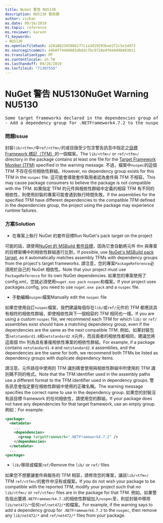 ```yaml
---
title: NuGet 警告 NU5130
description: NU5130 警告碼
author: zivkan
ms.date: 09/16/2019
ms.topic: reference
ms.reviewer: karann
f1_keywords:
- NU5130
ms.openlocfilehash: a20a8623450b6277c1a3d19293bae2f2c5e1ddf3
ms.sourcegitcommit: e4b0ff4460865db6dc7bc9f20e9f644d98493011
ms.translationtype: MT
ms.contentlocale: zh-TW
ms.lasthandoff: 09/26/2019
ms.locfileid: "71307556"
---
```

# <a name="nuget-warning-nu5130"></a><span data-ttu-id="ccb05-103">NuGet 警告 NU5130</span><span class="sxs-lookup"><span data-stu-id="ccb05-103">NuGet Warning NU5130</span></span>

<pre>Some target frameworks declared in the dependencies group of the nuspec and the lib/ref folder have compatible matches, but not exact matches in the other location. Unless intentional, consult the list of actions below:
- Add a dependency group for .NETFramework4.7.2 to the nuspec</pre>

### <a name="issue"></a><span data-ttu-id="ccb05-104">問題</span><span class="sxs-lookup"><span data-stu-id="ccb05-104">Issue</span></span>

<span data-ttu-id="ccb05-105">封裝`lib/<tfm>/`中`ref/<tfm>/`的或目錄至少包含警告訊息中指定之[目標 Framework 標記（TFM）](../target-frameworks.md)的一個檔案。</span><span class="sxs-lookup"><span data-stu-id="ccb05-105">The `lib/<tfm>/` or `ref/<tfm>/` directory in the package contains at least one file for the [Target Framework Moniker (TFM)](../target-frameworks.md) specified in the warning message.</span></span> <span data-ttu-id="ccb05-106">不過，檔案中`nuspec`的這個 TFM 不存在任何相依性群組。</span><span class="sxs-lookup"><span data-stu-id="ccb05-106">However, no dependency group exists for this TFM in the `nuspec` file.</span></span> <span data-ttu-id="ccb05-107">這可能會導致套件取用者認為套件與 TFM 不相容。</span><span class="sxs-lookup"><span data-stu-id="ccb05-107">This may cause package consumers to believe the package is not compatible with the TFM.</span></span> <span data-ttu-id="ccb05-108">如果指定 TFM 的元件與相依性群組中定義的相容 TFM 有不同的相依性，則使用封裝的專案可能會遇到執行時間失敗。</span><span class="sxs-lookup"><span data-stu-id="ccb05-108">If the assemblies for the specified TFM have different dependencies to the compatible TFM defined in the dependencies group, the project using the package may experience runtime failures.</span></span>

### <a name="solution"></a><span data-ttu-id="ccb05-109">方案</span><span class="sxs-lookup"><span data-stu-id="ccb05-109">Solution</span></span>

* <span data-ttu-id="ccb05-110">在專案上執行 NuGet 的套件目標</span><span class="sxs-lookup"><span data-stu-id="ccb05-110">Run NuGet's pack target on the project</span></span>

<span data-ttu-id="ccb05-111">可能的話，請使用[NuGet 的 MSBuild 套件目標](../msbuild-targets.md)，因為它會自動將元件 tfm 與專案的目標架構中的相依性群組進行比對。</span><span class="sxs-lookup"><span data-stu-id="ccb05-111">If possible, use [NuGet's MSBuild pack target](../msbuild-targets.md), as it automatically matches assembly TFMs with dependency groups from the project's target frameworks.</span></span> <span data-ttu-id="ccb05-112">請注意，您的專案`PackageReference`必須用於自己的 NuGet 相依性。</span><span class="sxs-lookup"><span data-stu-id="ccb05-112">Note that your project must use `PackageReference` for its own NuGet dependencies.</span></span> <span data-ttu-id="ccb05-113">如果您的專案使用了 config.xml，您就必須使用`nuget.exe pack` `nuspec`和檔案。</span><span class="sxs-lookup"><span data-stu-id="ccb05-113">If your project uses packages.config, you need to use `nuget.exe pack` and a `nuspec` file.</span></span>

* <span data-ttu-id="ccb05-114">手動編輯`nuspec`檔案</span><span class="sxs-lookup"><span data-stu-id="ccb05-114">Manually edit the `nuspec` file</span></span>

<span data-ttu-id="ccb05-115">如果您使用自訂`nuspec`檔案，我們建議每個存在`lib/`或`ref/`元件的 TFM 都應該具有相符的相依性群組，即使相依性與下一個相容的 TFM 相同也一樣。</span><span class="sxs-lookup"><span data-stu-id="ccb05-115">If you are using a custom `nuspec` file, we recommend each TFM for which `lib/` or `ref/` assemblies exist should have a matching dependency group, even if the dependencies are the same as the next compatible TFM.</span></span> <span data-ttu-id="ccb05-116">例如，如果封裝包含`netstandard1.0`和`netstandard2.0`元件，而且兩者的相依性都相同，建議您將這兩個 tfm 列為具有重複相依性專案的相依性群組。</span><span class="sxs-lookup"><span data-stu-id="ccb05-116">For example, if a package contains `netstandard1.0` and `netstandard2.0` assemblies, and the dependencies are the same for both, we recommend both TFMs be listed as dependency groups with duplicate dependency items.</span></span>

<span data-ttu-id="ccb05-117">請注意，元件路徑中使用的 TFM 識別碼會使用與相依性群組中所使用的 TFM 識別碼不同的格式。</span><span class="sxs-lookup"><span data-stu-id="ccb05-117">Note that the TFM identifier used in the assembly paths use a different format to the TFM identifier used in dependency groups.</span></span> <span data-ttu-id="ccb05-118">警告訊息會指定要在相依性群組中使用的正確名稱。</span><span class="sxs-lookup"><span data-stu-id="ccb05-118">The warning message specifies the correct name to use in the dependency group.</span></span> <span data-ttu-id="ccb05-119">如果您的封裝沒有該目標 framework 的任何相依性，請使用空的群組。</span><span class="sxs-lookup"><span data-stu-id="ccb05-119">If your package does not have any dependencies for that target framework, use an empty group.</span></span> <span data-ttu-id="ccb05-120">例如：</span><span class="sxs-lookup"><span data-stu-id="ccb05-120">For example:</span></span>

```xml
<package>
  <metadata>
    ...
    <dependencies>
      <group targetFramework=".NETFramework4.7.2" />
    </dependencies>
  </metadata>
  ...
<package>
```

* <span data-ttu-id="ccb05-121">`lib/`移除或檔案`ref/`</span><span class="sxs-lookup"><span data-stu-id="ccb05-121">Remove the `lib/` or `ref/` files</span></span>

<span data-ttu-id="ccb05-122">如果您不想要讓套件與報告的 TFM 相容，請修改您的專案，讓該`lib/<tfm>/` TFM `ref/<tfm>/`的套件中沒有或檔案。</span><span class="sxs-lookup"><span data-stu-id="ccb05-122">If you do not wish your package to be compatible with the reported TFM, modify your project such that no `lib/<tfm>/` or `ref/<tfm>/` files are in the package for that TFM.</span></span> <span data-ttu-id="ccb05-123">例如，如果警告指出要將`.NETFramework4.7.2`的相依性群組加入`nuspec`至，則從封裝中移除`lib/net472/*`任何`ref/net472/*`和檔案。</span><span class="sxs-lookup"><span data-stu-id="ccb05-123">For example, if the warning says to add a dependency group for `.NETFramework4.7.2` to the `nuspec`, then remove any `lib/net472/*` and `ref/net472/*` files from your package.</span></span>
